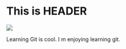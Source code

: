 # This is HEADER 

![](https://git-scm.com/images/logos/downloads/Git-Logo-2Color.png)

Learning Git is cool.
I m enjoying learning git.
